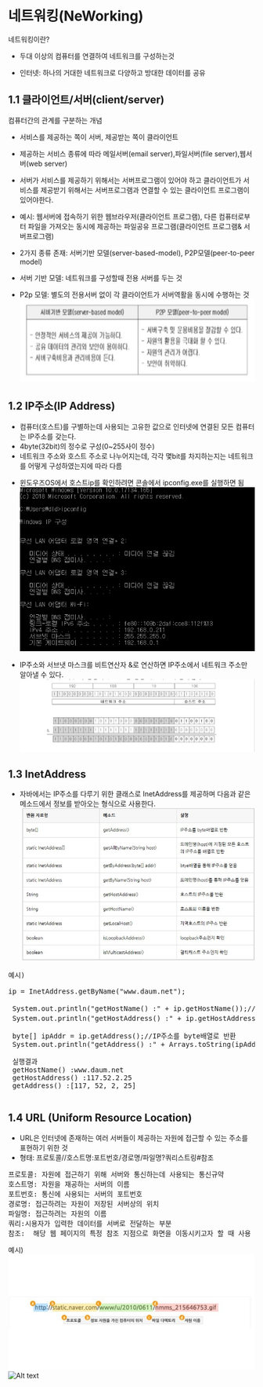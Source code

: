 
 네트워킹(NeWorking)
=======
네트워킹이란?

- 두대 이상의 컴퓨터를  연결하여 네트워크를 구성하는것
* 인터넷: 하나의 거대한 네트워크로 다양하고 방대한 데이터를 공유


1.1 클라이언트/서버(client/server)
-----
컴퓨터간의 관계를 구분하는 개념
- 서비스를 제공하는 쪽이 서버, 제공받는 쪽이 클라이언트
- 제공하는 서비스 종류에 따라 메일서버(email server),파일서버(file server),웹서버(web server)
- 서버가 서비스를 제공하기 위해서는 서버프로그램이 있어야 하고 클라이언트가 서비스를 제공받기 위해서는 서버프로그램과 연결할 수 있는 클라이언트 프로그램이 있어야한다.
- 예시: 웹서버에 접속하기 위한 웹브라우저(클라이언트 프로그램),
 다른 컴퓨터로부터 파일을 가져오는 동시에 제공하는 파일공유 프로그램(클라이언트 프로그램& 서버프로그램)

- 2가지 종류 존재: 서버기반 모델(server-based-model), P2P모델(peer-to-peer model)



- 서버 기반 모델: 네트워크를 구성할때 전용 서버를 두는 것
- P2p 모델: 별도의 전용서버 없이 각 클라이언트가 서버역활을 동시에 수행하는 것
 ![Alt text](P2P.JPG)

1.2 IP주소(IP Address)
---
- 컴퓨터(호스트)를 구별하는데 사용되는 고유한 값으로 인터넷에 연결된 모든 컴퓨터는 IP주소를 갖는다.
- 4byte(32bit)의 정수로 구성(0~255사이 정수)
- 네트워크 주소와 호스트 주소로 나누어지는데, 각각 몇bit를 차지하는지는 네트워크를 어떻게 구성하였는지에 따라 다름

* 윈도우즈OS에서 호스트ip를 확인하려면 콘솔에서 ipconfig.exe를 실행하면 됨
![Alt text](IP주소.png)

- IP주소와 서브냇 마스크를 비트연산자 &로 연산하면 IP주소에서 네트워크 주소만 알아낼 수 있다.
![Alt text](&연산.jpg)

1.3  InetAddress
---
- 자바에서는 IP주소를 다루기 위한 클래스로 InetAddress를 제공하며 다음과 같은 메소드에서 정보를 받아오는 형식으로 사용한다.
![Alt text](메서드.jpg)

<pre>예시)

ip = InetAddress.getByName("www.daum.net");

 System.out.println("getHostName() :" + ip.getHostName());//호스트 이름 반환
 System.out.println("getHostAddress() :" + ip.getHostAddress());//호스트의 IP주소 반환

 byte[] ipAddr = ip.getAddress();//IP주소를 byte배열로 반환
 System.out.println("getAddress() :" + Arrays.toString(ipAddr));

 실행결과
 getHostName() :www.daum.net
 getHostAddress() :117.52.2.25
 getAddress() :[117, 52, 2, 25]

</pre>


1.4 URL (Uniform 
Resource Location)
---
- URL은 인터넷에 존재하는 여러 서버들이 제공하는 자원에 접근할 수 있는 주소를 표현하기 위한 것
- 형태: 프로토콜//호스트명:포트번호/경로명/파일명?쿼리스트링#참조
<pre>
프로토콜: 자원에 접근하기 위해 서버와 통신하는데 사용되는 통신규약
호스트명: 자원을 재공하는 서버의 이름
포트번호: 통신에 사용되는 서버의 포트번호
경로명: 접근하려는 자원이 저장된 서버상의 위치
파일명: 접근하려는 자원의 이름
쿼리:시용자가 입력한 데이터를 서버로 전달하는 부분
참조:  해당 웹 페이지의 특정 참조 지점으로 화면을 이동시키고자 할 때 사용
</pre>

예시)
![Alt text](example.jpg)
![Alt text](example2.jpg)

